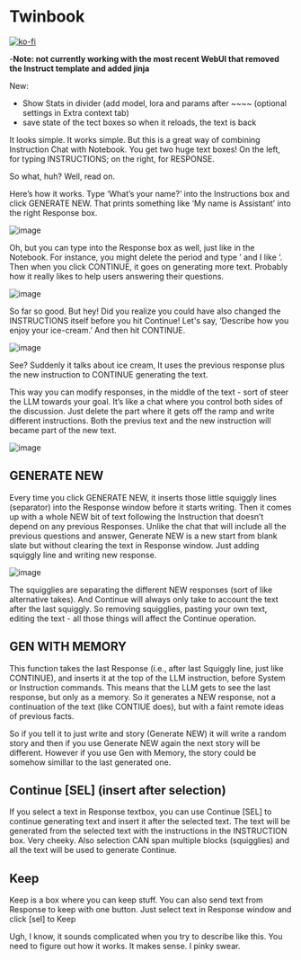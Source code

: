 # Twinbook

[![ko-fi](https://ko-fi.com/img/githubbutton_sm.svg)](https://ko-fi.com/Q5Q5MOB4M)


-**Note: not currently working with the most recent WebUI that removed the Instruct template and added jinja**

New:

- Show Stats in divider (add model, lora and params after ~~~~ (optional settings in Extra context tab)
- save state of the tect boxes so when it reloads, the text is back

It looks simple. It works simple. But this is a great way of combining Instruction Chat with Notebook. You get two huge text boxes! On the left, for typing INSTRUCTIONS; on the right, for RESPONSE.

So what, huh? Well, read on.

Here’s how it works. Type ‘What’s your name?’ into the Instructions box and click GENERATE NEW. That prints something like ‘My name is Assistant’ into the right Response box.

![image](https://github.com/FartyPants/Twinbook/assets/23346289/70374ba9-7d9b-4a5f-8f4e-598c7de13ed7)

Oh, but you can type into the Response box as well, just like in the Notebook. For instance, you might delete the period and type ’ and I like ’. 
Then when you click CONTINUE, it goes on generating more text. Probably how it really likes to help users answering their questions.

![image](https://github.com/FartyPants/Twinbook/assets/23346289/7fc2e935-4653-494a-a1f9-5127a2e223be)

So far so good. But hey! Did you realize you could have also changed the INSTRUCTIONS itself before you hit Continue! Let's say, ‘Describe how you enjoy your ice-cream.’ And then hit CONTINUE. 

![image](https://github.com/FartyPants/Twinbook/assets/23346289/c9a37f42-0c90-4fc5-92c0-ebbbe5aa6098)

See? Suddenly it talks about ice cream, It uses the previous response plus the new instruction to CONTINUE generating the text. 

This way you can modify responses, in the middle of the text - sort of steer the LLM towards your goal. It’s like a chat where you control both sides of the discussion. Just delete the part where it gets off the ramp and write different instructions. Both the previus text and the new instruction will became part of the new text.

![image](https://github.com/FartyPants/Twinbook/assets/23346289/48ef3975-518a-4cce-820e-0ea9f960d83e)

## GENERATE NEW
Every time you click GENERATE NEW, it inserts those little squiggly lines (separator) into the Response window before it starts writing. Then it comes up with a whole NEW bit of text following the Instruction that doesn’t depend on any previous Responses. Unlike the chat that will include all the previous questions and answer, Generate NEW is a new start from blank slate but without clearing the text in Response window. Just adding squiggly line and writing new response.

![image](https://github.com/FartyPants/Twinbook/assets/23346289/c1cd16fc-f147-4d1d-8903-00d4dab50210)

The squigglies are separating the different NEW responses (sort of like alternative takes). And Continue will always only take to account the text after the last squiggly. So removing squigglies, pasting your own text, editing the text - all those things will affect the Continue operation.

## GEN WITH MEMORY
This function takes the last Response (i.e., after last Squiggly line, just like CONTINUE), and inserts it at the top of the LLM instruction, before System or Instruction commands. This means that the LLM gets to see the last response, but only as a memory. So it generates a NEW response, not a continuation of the text (like CONTIUE does), but with a faint remote ideas of previous facts. 

So if you tell it to just write and story (Generate NEW) it will write a random story and then if you use Generate NEW again the next story will be different. However if you use Gen with Memory, the story could be somehow simillar to the last generated one.

## Continue [SEL] (insert after selection)
If you select a text in Response textbox, you can use Continue [SEL] to continue generating text and insert it after the selected text. The text will be generated from the selected text with the instructions in the INSTRUCTION box. Very cheeky.
Also selection CAN span multiple blocks (squigglies) and all the text will be used to generate Continue.

## Keep
Keep is a box where you can keep stuff. You can also send text from Response to keep with one button. Just select text in Response window and click [sel] to Keep

Ugh, I know, it sounds complicated when you try to describe like this. You need to figure out how it works. It makes sense. I pinky swear.

